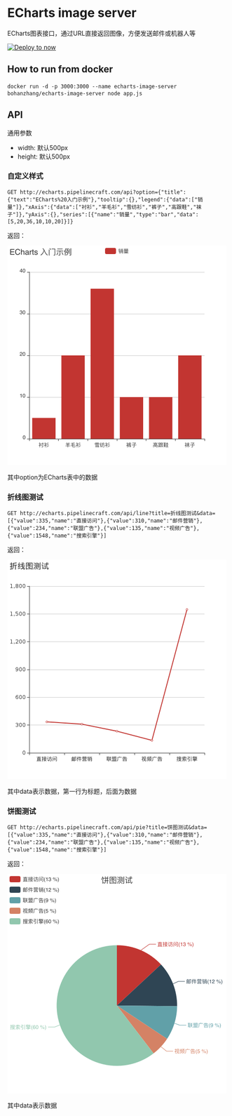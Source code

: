 # ECharts image server

ECharts图表接口，通过URL直接返回图像，方便发送邮件或机器人等

[![Deploy to now](https://deploy.now.sh/static/button.svg)](https://github.com/ZhangBohan/echarts-image-server)

## How to run from docker

```
docker run -d -p 3000:3000 --name echarts-image-server bohanzhang/echarts-image-server node app.js
```

## API

通用参数

- width: 默认500px
- height: 默认500px

### 自定义样式
```
GET http://echarts.pipelinecraft.com/api?option={"title":{"text":"ECharts%20入门示例"},"tooltip":{},"legend":{"data":["销量"]},"xAxis":{"data":["衬衫","羊毛衫","雪纺衫","裤子","高跟鞋","袜子"]},"yAxis":{},"series":[{"name":"销量","type":"bar","data":[5,20,36,10,10,20]}]}
```
返回：

![](./public/api.png)

其中option为ECharts表中的数据

### 折线图测试
```
GET http://echarts.pipelinecraft.com/api/line?title=折线图测试&data=[{"value":335,"name":"直接访问"},{"value":310,"name":"邮件营销"},{"value":234,"name":"联盟广告"},{"value":135,"name":"视频广告"},{"value":1548,"name":"搜索引擎"}]
```
返回：

![](./public/line.png)

其中data表示数据，第一行为标题，后面为数据


### 饼图测试
```
GET http://echarts.pipelinecraft.com/api/pie?title=饼图测试&data=[{"value":335,"name":"直接访问"},{"value":310,"name":"邮件营销"},{"value":234,"name":"联盟广告"},{"value":135,"name":"视频广告"},{"value":1548,"name":"搜索引擎"}]
```
返回：

![](./public/pie.png)

其中data表示数据
